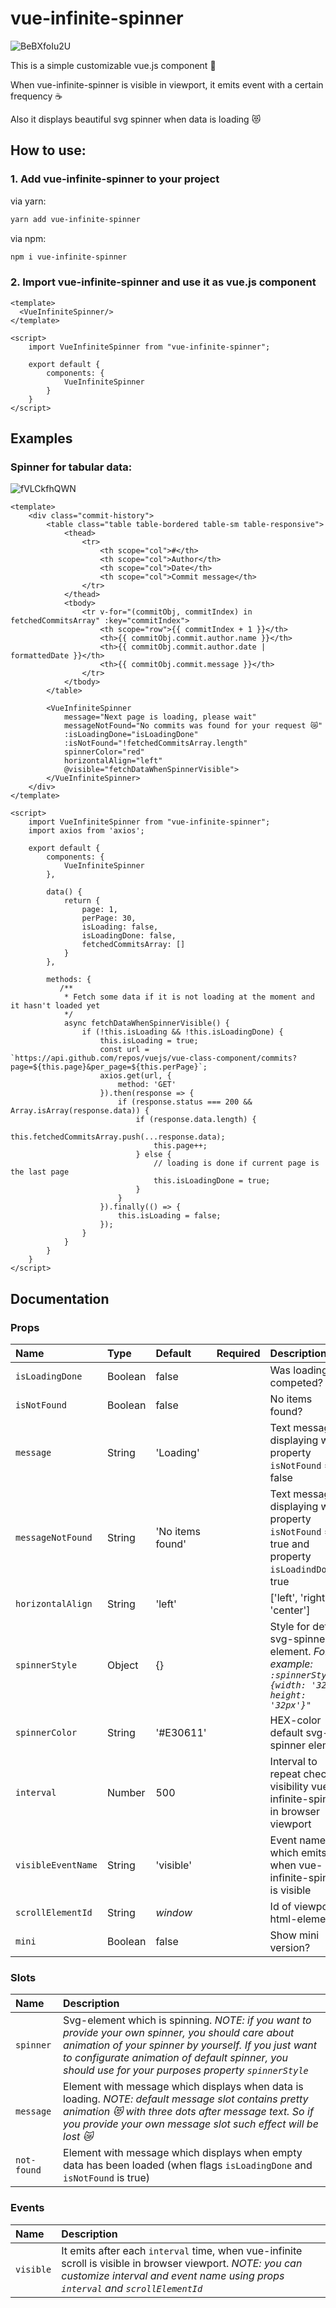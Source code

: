 # vue-infinite-spinner
![BeBXfoIu2U](https://user-images.githubusercontent.com/35951053/83335781-d4bb9700-a2b7-11ea-93c0-6f69f3243dd8.gif)

This is a simple customizable vue.js component 🚀
                              
When vue-infinite-spinner is visible in viewport, it emits event with a certain frequency ☕

Also it displays beautiful svg spinner when data is loading 😻
## How to use:
### 1. Add vue-infinite-spinner to your project
via yarn:
```sh
yarn add vue-infinite-spinner
```
via npm:
```sh
npm i vue-infinite-spinner
```
### 2. Import vue-infinite-spinner and use it as vue.js component
```vue
<template>
  <VueInfiniteSpinner/>
</template>

<script> 
    import VueInfiniteSpinner from "vue-infinite-spinner";
    
    export default {
        components: {
            VueInfiniteSpinner
        }
    }
</script>
```
## Examples
### Spinner for tabular data:
![fVLCkfhQWN](https://user-images.githubusercontent.com/35951053/83334718-0f6e0100-a2b1-11ea-8f3c-0b141c25daf7.gif)
```vue
<template>
    <div class="commit-history">
        <table class="table table-bordered table-sm table-responsive">
            <thead>
                <tr>
                    <th scope="col">#</th>
                    <th scope="col">Author</th>
                    <th scope="col">Date</th>
                    <th scope="col">Commit message</th>
                </tr>
            </thead>
            <tbody>
                <tr v-for="(commitObj, commitIndex) in fetchedCommitsArray" :key="commitIndex">
                    <th scope="row">{{ commitIndex + 1 }}</th>
                    <th>{{ commitObj.commit.author.name }}</th>
                    <th>{{ commitObj.commit.author.date | formattedDate }}</th>
                    <th>{{ commitObj.commit.message }}</th>
                </tr>
            </tbody>
        </table>

        <VueInfiniteSpinner
            message="Next page is loading, please wait"
            messageNotFound="No commits was found for your request 😿"
            :isLoadingDone="isLoadingDone"
            :isNotFound="!fetchedCommitsArray.length"
            spinnerColor="red"
            horizontalAlign="left" 
            @visible="fetchDataWhenSpinnerVisible">
        </VueInfiniteSpinner>
    </div>
</template>

<script> 
    import VueInfiniteSpinner from "vue-infinite-spinner";
    import axios from 'axios';

    export default {
        components: {
            VueInfiniteSpinner
        },

        data() {
            return {
                page: 1,
                perPage: 30,
                isLoading: false,
                isLoadingDone: false,
                fetchedCommitsArray: []
            }   
        },

        methods: {
           /**
            * Fetch some data if it is not loading at the moment and it hasn't loaded yet
            */
            async fetchDataWhenSpinnerVisible() {
                if (!this.isLoading && !this.isLoadingDone) {
                    this.isLoading = true;
                    const url = `https://api.github.com/repos/vuejs/vue-class-component/commits?page=${this.page}&per_page=${this.perPage}`;
                    axios.get(url, {
                        method: 'GET'
                    }).then(response => {
                        if (response.status === 200 && Array.isArray(response.data)) {
                            if (response.data.length) {
                                this.fetchedCommitsArray.push(...response.data);
                                this.page++;
                            } else {
                                // loading is done if current page is the last page
                                this.isLoadingDone = true;
                            }
                        }
                    }).finally(() => {
                        this.isLoading = false;
                    });
                }
            }
        }
    }
</script>
```
## Documentation
### Props
| Name | Type | Default | Required | Description |
| :--- | :--- | :--- | :--- | :--- |
| `isLoadingDone` | Boolean | false |  | Was loading competed? |
| `isNotFound` | Boolean | false |  | No items found? |
| `message` | String | 'Loading' |  | Text message displaying when property `isNotFound` = false |
| `messageNotFound` | String | 'No items found' |  | Text message displaying when property `isNotFound` = true and property `isLoadindDone` = true |
| `horizontalAlign` | String | 'left' |  | ['left', 'right', 'center'] |
| `spinnerStyle` | Object | {} |  | Style for default svg-spinner element. *For example: `:spinnerStyle="{width: '32px', height: '32px'}"`* |
| `spinnerColor` | String | '#E30611' |  | HEX-color default svg-spinner element |
| `interval` | Number | 500 |  | Interval to repeat check of visibility vue-infinite-spinner in browser viewport |
| `visibleEventName` | String | 'visible' |  | Event name, which emits when vue-infinite-spinner is visible |
| `scrollElementId` | String | *window* |  | Id of viewport html-element |
| `mini` | Boolean | false |  | Show mini version? |
### Slots
| Name | Description |
| :--- | :--- |
| `spinner` | Svg-element which is spinning. *NOTE: if you want to provide your own spinner, you should care about animation of your spinner by yourself. If you just want to configurate animation of default spinner, you should use for your purposes property `spinnerStyle`*  |
| `message` | Element with message which displays when data is loading. *NOTE: default message slot contains pretty animation 😻 with three dots after message text. So if you provide your own message slot such effect will be lost 😿* |
| `not-found` | Element with message which displays when empty data has been loaded (when flags `isLoadingDone` and `isNotFound` is true) |
### Events
| Name | Description |
| :--- | :--- |
| `visible` | It emits after each `interval` time, when vue-infinite scroll is visible in browser viewport. *NOTE: you can customize interval and event name using props `interval` and `scrollElementId`* |
